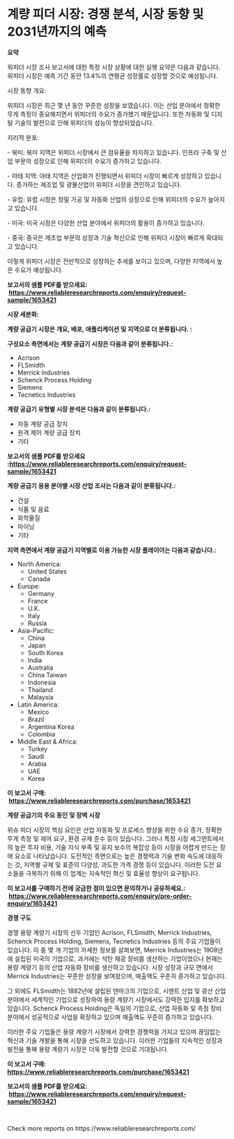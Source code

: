 <p><h1>계량 피더 시장: 경쟁 분석, 시장 동향 및 2031년까지의 예측</h1></p><p><strong>요약</strong></p>
<p><p>위피더 시장 조사 보고서에 대한 특정 시장 상황에 대한 실행 요약은 다음과 같습니다. 위피더 시장은 예측 기간 동안 13.4%의 연평균 성장률로 성장할 것으로 예상됩니다. </p><p>시장 동향 개요:</p><p>위피더 시장은 최근 몇 년 동안 꾸준한 성장을 보였습니다. 이는 산업 분야에서 정확한 무게 측정이 중요해지면서 위피더의 수요가 증가했기 때문입니다. 또한 자동화 및 디지털 기술의 발전으로 인해 위피더의 성능이 향상되었습니다.</p><p>지리적 분포:</p><p>- 북미: 북미 지역은 위피더 시장에서 큰 점유율을 차지하고 있습니다. 인프라 구축 및 산업 부문의 성장으로 인해 위피더의 수요가 증가하고 있습니다.</p><p>- 아태 지역: 아태 지역은 산업화가 진행되면서 위피더 시장이 빠르게 성장하고 있습니다. 증가하는 제조업 및 광물산업이 위피더 시장을 견인하고 있습니다.</p><p>- 유럽: 유럽 시장은 정밀 가공 및 자동화 산업의 성장으로 인해 위피더의 수요가 높아지고 있습니다.</p><p>- 미국: 미국 시장은 다양한 산업 분야에서 위피더의 활용이 증가하고 있습니다.</p><p>- 중국: 중국은 제조업 부문의 성장과 기술 혁신으로 인해 위피더 시장이 빠르게 확대되고 있습니다.</p><p>이렇게 위피더 시장은 전반적으로 성장하는 추세를 보이고 있으며, 다양한 지역에서 높은 수요가 예상됩니다.</p></p>
<p><strong>보고서의 샘플 PDF를 받으세요: &nbsp;<a href="https://www.reliableresearchreports.com/enquiry/request-sample/1653421">https://www.reliableresearchreports.com/enquiry/request-sample/1653421</a></strong></p>
<p><strong>시장 세분화:</strong></p>
<p><strong> 계량 공급기 시장은 개요, 배포, 애플리케이션 및 지역으로 더 분류됩니다. :</strong></p>
<p><strong>구성요소 측면에서는 계량 공급기 시장은 다음과 같이 분류됩니다.:</strong></p>
<p><ul><li>Acrison</li><li>FLSmidth</li><li>Merrick Industries</li><li>Schenck Process Holding</li><li>Siemens</li><li>Tecnetics Industries</li></ul></p>
<p><strong> 계량 공급기 유형별 시장 분석은 다음과 같이 분류됩니다.:</strong></p>
<p><ul><li>자동 계량 공급 장치</li><li>원격 제어 계량 공급 장치</li><li>기타</li></ul></p>
<p><strong>보고서의 샘플 PDF를 받으세요 :<a href="https://www.reliableresearchreports.com/enquiry/request-sample/1653421">https://www.reliableresearchreports.com/enquiry/request-sample/1653421</a></strong></p>
<p><strong> 계량 공급기 응용 분야별 시장 산업 조사는 다음과 같이 분류됩니다.:</strong></p>
<p><ul><li>건설</li><li>식품 및 음료</li><li>화학물질</li><li>마이닝</li><li>기타</li></ul></p>
<p><strong>지역 측면에서 계량 공급기 지역별로 이용 가능한 시장 플레이어는 다음과 같습니다.:</strong></p>
<p><ul>
    <li>
        North America:
        <ul>
            <li>United States</li>
            <li>Canada</li>
        </ul>
    </li>
    <li>
        Europe:
        <ul>
            <li>Germany</li>
            <li>France</li>
            <li>U.K.</li>
            <li>Italy</li>
            <li>Russia</li>
        </ul>
    </li>
    <li>
        Asia-Pacific:
        <ul>
            <li>China</li>
            <li>Japan</li>
            <li>South Korea</li>
            <li>India</li>
            <li>Australia</li>
            <li>China Taiwan</li>
            <li>Indonesia</li>
            <li>Thailand</li>
            <li>Malaysia</li>
        </ul>
    </li>
    <li>
        Latin America:
        <ul>
            <li>Mexico</li>
            <li>Brazil</li>
            <li>Argentina Korea</li>
            <li>Colombia</li>
        </ul>
    </li>
    <li>
        Middle East & Africa:
        <ul>
            <li>Turkey</li>
            <li>Saudi</li>
            <li>Arabia</li>
            <li>UAE</li>
            <li>Korea</li>
        </ul>
    </li>
    </ul></p>
<p><strong>이 보고서 구매: &nbsp;<a href="https://www.reliableresearchreports.com/purchase/1653421">https://www.reliableresearchreports.com/purchase/1653421</a></strong></p>
<p><strong>계량 공급기의 주요 동인 및 장벽 시장</strong></p>
<p><p>위슈 피더 시장의 핵심 요인은 산업 자동화 및 프로세스 향상을 위한 수요 증가, 정확한 무게 측정 및 제어 요구, 환경 규제 준수 등이 있습니다. 그러나 특정 시장 세그먼트에서의 높은 투자 비용, 기술 지식 부족 및 유지 보수의 복잡성 등이 시장을 어렵게 만드는 장애 요소로 나타났습니다. 도전적인 측면으로는 높은 경쟁력과 기술 변화 속도에 대응하는 것, 지역별 규제 및 표준의 다양성, 과도한 가격 경쟁 등이 있습니다. 이러한 도전 요소들을 극복하기 위해 이 업계는 지속적인 혁신 및 효율성 향상이 요구됩니다.</p></p>
<p><strong>이 보고서를 구매하기 전에 궁금한 점이 있으면 문의하거나 공유하세요.: &nbsp;<a href="https://www.reliableresearchreports.com/enquiry/pre-order-enquiry/1653421">https://www.reliableresearchreports.com/enquiry/pre-order-enquiry/1653421</a></strong></p>
<p><strong>경쟁 구도</strong></p>
<p><p>경쟁 용량 계량기 시장의 선두 기업인 Acrison, FLSmidth, Merrick Industries, Schenck Process Holding, Siemens, Tecnetics Industries 등의 주요 기업들이 있습니다. 이 중 몇 개 기업의 자세한 정보를 살펴보면, Merrick Industries는 1908년에 설립된 미국의 기업으로, 과거에는 석탄 채광 장비를 생산하는 기업이었으나 현재는 용량 계량기 등의 산업 자동화 장비를 생산하고 있습니다. 시장 성장과 규모 면에서 Merrick Industries는 꾸준한 성장을 보여왔으며, 매출액도 꾸준히 증가하고 있습니다.</p><p>그 외에도 FLSmidth는 1882년에 설립된 덴마크의 기업으로, 시멘트 산업 및 광산 산업 분야에서 세계적인 기업으로 성장하여 용량 계량기 시장에서도 강력한 입지를 확보하고 있습니다. Schenck Process Holding은 독일의 기업으로, 산업 자동화 및 측정 장비 분야에서 성공적으로 사업을 확장하고 있으며 매출액도 꾸준히 증가하고 있습니다.</p><p>이러한 주요 기업들은 용량 계량기 시장에서 강력한 경쟁력을 가지고 있으며 끊임없는 혁신과 기술 개발을 통해 시장을 선도하고 있습니다. 이러한 기업들의 지속적인 성장과 발전을 통해 용량 계량기 시장은 더욱 발전할 것으로 기대됩니다.</p></p>
<p><strong>이 보고서 구매: &nbsp; <a href="https://www.reliableresearchreports.com/purchase/1653421">https://www.reliableresearchreports.com/purchase/1653421</a></strong></p>
<p><strong>보고서의 샘플 PDF를 받으세요: &nbsp;<a href="https://www.reliableresearchreports.com/enquiry/request-sample/1653421">https://www.reliableresearchreports.com/enquiry/request-sample/1653421</a></strong><strong></strong></p>
<p>&nbsp;</p>
<p>Check more reports on https://www.reliableresearchreports.com/</p>